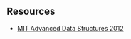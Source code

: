 
## Resources
* [MIT Advanced Data Structures 2012](https://ocw.mit.edu/courses/6-851-advanced-data-structures-spring-2012/)